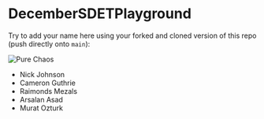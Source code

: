 # DecemberSDETPlayground

Try to add your name here using your forked and cloned version of this repo (push directly onto `main`):

![Pure Chaos](https://imgur.com/TxHp9NU.png)

- Nick Johnson
- Cameron Guthrie
- Raimonds Mezals
- Arsalan Asad
- Murat Ozturk